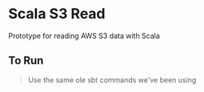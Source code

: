 # Scala S3 Read
Prototype for reading AWS S3 data with Scala

## To Run
> Use the same ole sbt commands we've been using

